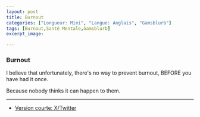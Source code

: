 ```yaml
---
layout: post
title: Burnout
categories: ["Longueur: Mini", "Langue: Anglais", "Gamsblurb"]
tags: [Burnout,Santé Mentale,Gamsblurb]
excerpt_image: 

---
```


### **Burnout**

I believe that unfortunately, there's no way to prevent burnout, BEFORE you have had it once.

Because nobody thinks it can happen to them.

---

- [Version courte: X/Twitter](https://x.com/MartinGamsby_EN/status/1834315300793205000)

